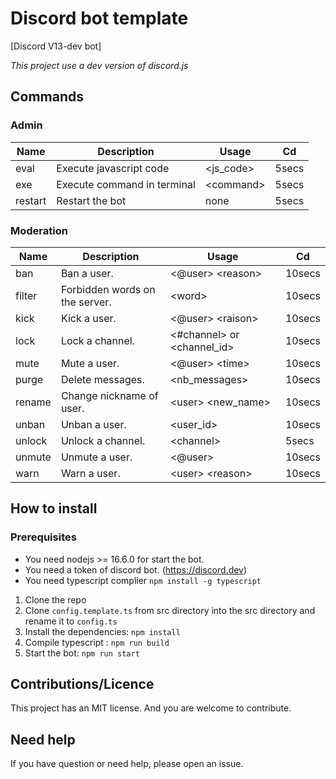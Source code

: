 # Discord bot template

[Discord V13-dev bot] 

_This project use a dev version of discord.js_

## Commands

### Admin

| Name    | Description                 | Usage      | Cd    |
| ------- | --------------------------- | ---------- | ----- |
| eval    | Execute javascript code     | <js_code>  | 5secs |
| exe     | Execute command in terminal | \<command> | 5secs |
| restart | Restart the bot             | none       | 5secs |

### Moderation

| Name   | Description                    | Usage                        | Cd     |
| ------ | ------------------------------ | ---------------------------- | ------ |
| ban    | Ban a user.                    | \<@​user> \<reason>          | 10secs |
| filter | Forbidden words on the server. | \<word>                      | 10secs |
| kick   | Kick a user.                   | \<@​user> \<raison>          | 10secs |
| lock   | Lock a channel.                | \<#channel> or \<channel_id> | 10secs |
| mute   | Mute a user.                   | \<@​user> \<time>            | 10secs |
| purge  | Delete messages.               | \<nb_messages>               | 10secs |
| rename | Change nickname of user.       | \<user> \<new_name>          | 10secs |
| unban  | Unban a user.                  | \<user_id>                   | 10secs |
| unlock | Unlock a channel.              | \<channel>                   | 5secs  |
| unmute | Unmute a user.                 | \<@​user>                    | 10secs |
| warn   | Warn a user.                   | \<user> \<reason>            | 10secs |

## How to install

### Prerequisites

- You need nodejs >= 16.6.0 for start the bot.
- You need a token of discord bot. (https://discord.dev)
- You need typescript complier `npm install -g typescript`

1. Clone the repo
2. Clone `config.template.ts` from src directory into the src directory and rename it to `config.ts`
3. Install the dependencies: `npm install`
4. Compile typescript : `npm run build`
5. Start the bot: `npm run start`


## Contributions/Licence

This project has an MIT license. And you are welcome to contribute.

## Need help

If you have question or need help, please open an issue.
